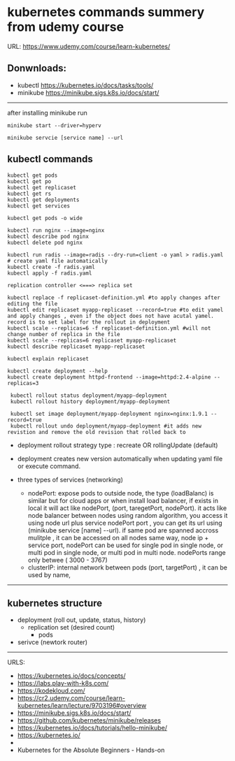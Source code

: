 # kubernetes commands summery from udemy course 
URL: https://www.udemy.com/course/learn-kubernetes/

## Donwnloads: 
- kubectl
		https://kubernetes.io/docs/tasks/tools/
- minikube
		https://minikube.sigs.k8s.io/docs/start/
---

after installing minikube run
```Shell
minikube start --driver=hyperv 
```

```Shell
minikube servcie [service name] --url
```


## kubectl commands
```Shell 
kubectl get pods
kubectl get po
kubectl get replicaset
kubectl get rs
kubectl get deployments
kubectl get services

kubectl get pods -o wide

kubectl run nginx --image=nginx
kubectl describe pod nginx
kubectl delete pod nginx

kubectl run radis --image=radis --dry-run=client -o yaml > radis.yaml # create yaml file automatically
kubectl create -f radis.yaml
kubectl apply -f radis.yaml

replication controller <===> replica set 

kubectl replace -f replicaset-definition.yml #to apply changes after editing the file
kubectl edit replicaset myapp-replicaset --record=true #to edit yamel and apply changes , even if the object does not have acutal yamel. record is to set label for the rollout in deployment
kubectl scale --replicas=6 -f replicaset-definition.yml #will not change number of replica in the file
kubectl scale --replicas=6 replicaset myapp-replicaset
kubectl describe replicaset myapp-replicaset

kubectl explain replicaset

kubectl create deployment --help
kubectl create deployment httpd-frontend --image=httpd:2.4-alpine --replicas=3

 kubectl rollout status deployment/myapp-deployment
 kubectl rollout history deployment/myapp-deployment

 kubectl set image deployment/myapp-deployment nginx=nginx:1.9.1 --record=true
 kubectl rollout undo deployment/myapp-deployment #it adds new revistion and remove the old revision that rolled back to
```

 * deployment rollout strategy type : recreate OR rollingUpdate (default)
 * deployment creates new version automatically when updating yaml file or execute command. 

 * three types of services (networking)
 	- nodePort: expose pods to outside node, the type (loadBalanc) is similar but for cloud apps or when install load balancer, if exists in local it will act like nodePort, (port, taregetPort, nodePort). it acts like node balancer between nodes using random algorithm, you access it using node url plus service nodePort port , you can get its url using (minikube service [name] --url). if same pod are spanned accross mulitple , it can be accessed on all nodes same way, node ip + service port, nodePort can be used for single pod in single node, or multi pod in single node, or multi pod in multi node. nodePorts range only betwee ( 3000 - 3767)
 	- clusterIP: internal network between pods (port, targetPort) , it can be used by name, 
-----------------------------------------
## kubernetes structure

* deployment (roll out, update, status, history)
	* replication set (desired count)
		* pods
* serivce (newtork router)
-----------------------------------------
URLS:
* https://kubernetes.io/docs/concepts/
* https://labs.play-with-k8s.com/
* https://kodekloud.com/
* https://cr2.udemy.com/course/learn-kubernetes/learn/lecture/9703196#overview
* https://minikube.sigs.k8s.io/docs/start/
* https://github.com/kubernetes/minikube/releases
* https://kubernetes.io/docs/tutorials/hello-minikube/
* https://kubernetes.io/
* 
* Kubernetes for the Absolute Beginners - Hands-on


